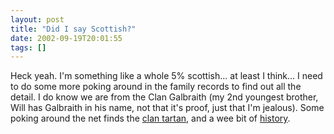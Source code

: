 ```yaml
---
layout: post
title: "Did I say Scottish?"
date: 2002-09-19T20:01:55
tags: []
---
```


Heck yeah. I'm something like a whole 5% scottish... at least I think... I need to do some more poking around in the family records to find out all the detail. I do know we are from the Clan Galbraith (my 2nd youngest brother, Will has Galbraith in his name, not that it's proof, just that I'm jealous). Some poking around the net finds the [clan tartan][1], and a wee bit of [history][2]. 

   [1]: http://www.men-in-kilts.com/mill/tartans-g/galbraith.html
   [2]: http://www.tartans.com/clans/Galbraith/galbraith.html



